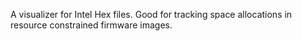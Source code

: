 A visualizer for Intel Hex files. Good for tracking space allocations in resource constrained firmware images.
